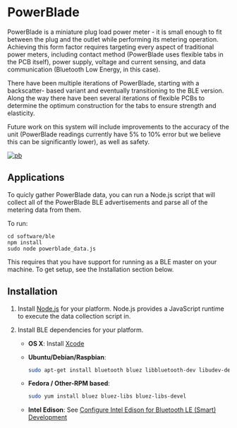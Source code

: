 PowerBlade
==========

PowerBlade is a miniature plug load power meter - it is small enough to fit
between the plug and the outlet while performing its metering operation.
Achieving this form factor requires targeting every aspect of traditional power
meters, including contact method (PowerBlade uses flexible tabs in the PCB
itself), power supply, voltage and current sensing, and data communication
(Bluetooth Low Energy, in this case).

There have been multiple iterations of PowerBlade, starting with a backscatter-
based variant and eventually transitioning to the BLE version. Along the way
there have been several iterations of flexible PCBs to determine the optimum
construction for the tabs to ensure strength and elasticity.

Future work on this system will include improvements to the accuracy of the unit
(PowerBlade readings currently have 5% to 10% error but we believe this can be
significantly lower), as well as safety.

[
![pb](https://raw.github.com/lab11/powerblade/master/images/powerblade.png)
](https://raw.github.com/lab11/powerblade/master/images/powerblade.png)


Applications
------------
To quicly gather PowerBlade data, you can run a Node.js script
that will collect all of the PowerBlade BLE advertisements and
parse all of the metering data from them.

To run:
```
cd software/ble
npm install
sudo node powerblade_data.js
```

This requires that you have support for running as a BLE
master on your machine. To get setup, see the Installation
section below.

Installation
------------


1. Install [Node.js](https://nodejs.org/en/download/package-manager/) for your platform.
Node.js provides a JavaScript runtime to execute the data collection script in.

2. Install BLE dependencies for your platform.

    - **OS X**: Install [Xcode](https://itunes.apple.com/ca/app/xcode/id497799835?mt=12)
    - **Ubuntu/Debian/Raspbian**:
        
        ```sh
        sudo apt-get install bluetooth bluez libbluetooth-dev libudev-dev
        ```
        
    - **Fedora / Other-RPM based**:
        
        ```sh
        sudo yum install bluez bluez-libs bluez-libs-devel
        ```
        
    - **Intel Edison**: See [Configure Intel Edison for Bluetooth LE (Smart) Development](http://rexstjohn.com/configure-intel-edison-for-bluetooth-le-smart-development/)



